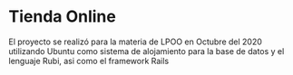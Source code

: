 # Tienda Online
El proyecto se realizó para la materia de LPOO en Octubre del 2020 utilizando Ubuntu como sistema de alojamiento para la base de datos y el lenguaje Rubi, asi como el framework Rails
